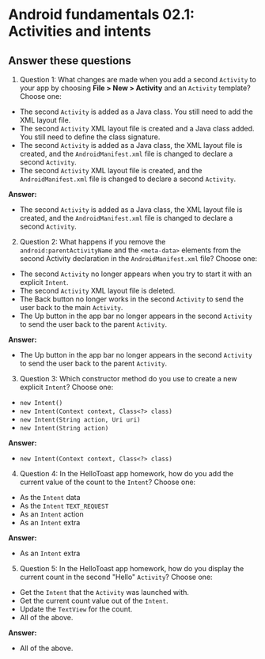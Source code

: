 Android fundamentals 02.1: Activities and intents
=======

Answer these questions
-----------

1. Question 1: What changes are made when you add a second `Activity` to your app by choosing **File > New > Activity** and an `Activity` template? Choose one:

* The second `Activity` is added as a Java class. You still need to add the XML layout file.
* The second `Activity` XML layout file is created and a Java class added. You still need to define the class signature.
* The second `Activity` is added as a Java class, the XML layout file is created, and the `AndroidManifest.xml` file is changed to declare a second `Activity`.
* The second `Activity` XML layout file is created, and the `AndroidManifest.xml` file is changed to declare a second `Activity`.

**Answer:**
* The second `Activity` is added as a Java class, the XML layout file is created, and the `AndroidManifest.xml` file is changed to declare a second `Activity`.


2. Question 2: What happens if you remove the `android:parentActivityName` and the ``<meta-data>`` elements from the second Activity declaration in the `AndroidManifest.xml` file? Choose one:

* The second `Activity` no longer appears when you try to start it with an explicit `Intent`.
* The second `Activity` XML layout file is deleted.
* The Back button no longer works in the second `Activity` to send the user back to the main `Activity`.
* The Up button in the app bar no longer appears in the second `Activity` to send the user back to the parent `Activity`.

**Answer:**
* The Up button in the app bar no longer appears in the second `Activity` to send the user back to the parent `Activity`.


3. Question 3: Which constructor method do you use to create a new explicit `Intent`? Choose one:

* `new Intent()`
* `new Intent(Context context, Class<?> class)`
* `new Intent(String action, Uri uri)`
* `new Intent(String action)`

**Answer:**
* `new Intent(Context context, Class<?> class)`


4. Question 4: In the HelloToast app homework, how do you add the current value of the count to the `Intent`? Choose one:

* As the `Intent` data
* As the `Intent` `TEXT_REQUEST`
* As an `Intent` action
* As an `Intent` extra

**Answer:**
* As an `Intent` extra

5. Question 5: In the HelloToast app homework, how do you display the current count in the second "Hello" `Activity`? Choose one:

* Get the `Intent` that the `Activity` was launched with.
* Get the current count value out of the `Intent`.
* Update the `TextView` for the count.
* All of the above.

**Answer:**
* All of the above.
